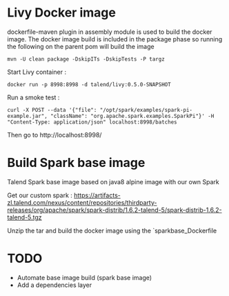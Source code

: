 # Livy Docker image
dockerfile-maven plugin in assembly module is used to build the docker image.
The docker image build is included in the package phase so running the following on the parent pom will build the image 
```
mvn -U clean package -DskipITs -DskipTests -P targz
```
Start Livy container  :
```
docker run -p 8998:8998 -d talend/livy:0.5.0-SNAPSHOT
```
Run a smoke test :
```
curl -X POST --data '{"file": "/opt/spark/examples/spark-pi-example.jar", "className": "org.apache.spark.examples.SparkPi"}' -H "Content-Type: application/json" localhost:8998/batches
```
Then go to http://localhost:8998/

# Build Spark base image
Talend Spark base image based on java8 alpine image with our own Spark 

Get our custom spark : https://artifacts-zl.talend.com/nexus/content/repositories/thirdparty-releases/org/apache/spark/spark-distrib/1.6.2-talend-5/spark-distrib-1.6.2-talend-5.tgz

Unzip the tar and build the docker image using the `sparkbase_Dockerfile

# TODO
- Automate base image build (spark base image)
- Add a dependencies layer

